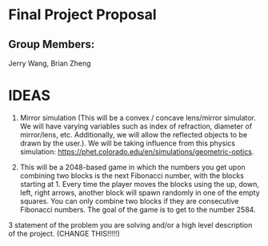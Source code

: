 # Final Project Proposal

## Group Members:

Jerry Wang, Brian Zheng

# IDEAS
1. Mirror simulation (This will be a convex / concave lens/mirror simulator. We will have varying variables such as index of refraction, diameter of mirror/lens, etc. Additionally, we will allow the reflected objects to be drawn by the user.). We will be taking influence from this physics simulation: https://phet.colorado.edu/en/simulations/geometric-optics.

2. This will be a 2048-based game in which the numbers you get upon combining two blocks is the next Fibonacci number, with the blocks starting at 1. Every time the player moves the blocks using the up, down, left, right arrows, another block will spawn randomly in one of the empty squares. You can only combine two blocks if they are consecutive Fibonacci numbers. The goal of the game is to get to the number 2584.  

3 statement of the problem you are solving and/or a high level description of the project. (CHANGE THIS!!!!!)

